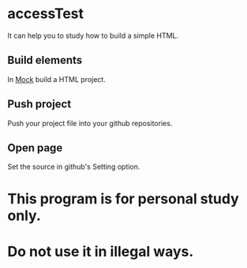 # accessTest

It can help you to study how to build a simple HTML.

## Build elements

In [Mock](https://app.mockplus.cn/) build a HTML project.

## Push project

Push your project file into your github repositories.

## Open page

Set the source in github's Setting option.

# This program is for personal study only.
# Do not use it in illegal ways.